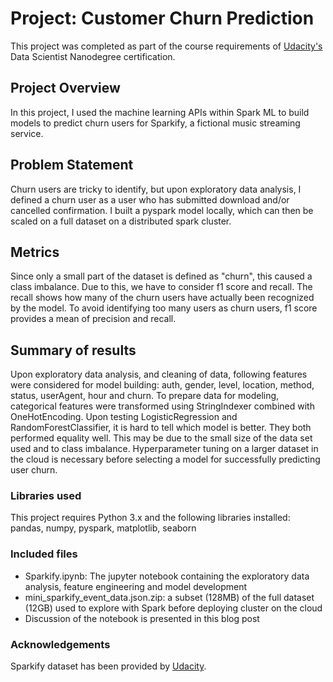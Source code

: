 # Project: Customer Churn Prediction 

This project was completed as part of the course requirements of [Udacity's](https://www.udacity.com/) Data Scientist Nanodegree certification.

## Project Overview
In this project, I used the machine learning APIs within Spark ML to build models to predict churn users for Sparkify, a fictional 
music streaming service.  

## Problem Statement 
Churn users are tricky to identify, but upon exploratory data analysis, I defined a churn user as a user who has 
submitted download and/or cancelled confirmation. I built a pyspark model locally, which can then be scaled on a full dataset on a 
distributed spark cluster. 

## Metrics 
Since only a small part of the dataset is defined as "churn", this caused a class imbalance. Due to this, we have to consider f1 score and recall. 
The recall shows how many of the churn users have actually been recognized by the model. To avoid identifying too many users as churn users, 
f1 score provides a mean of precision and recall. 

## Summary of results
Upon exploratory data analysis, and cleaning of data, following features were considered for model building: 
auth, gender, level, location, method, status, userAgent, hour and churn. To prepare data for modeling, categorical features were 
transformed using StringIndexer combined with OneHotEncoding. Upon testing LogisticRegression and RandomForestClassifier, it is hard to tell which model is better. They both performed equality well. This may be due to the small size of the data set used and to class imbalance. Hyperparameter tuning on a larger dataset in the cloud is necessary before selecting a model for successfully predicting user churn.


### Libraries used
This project requires Python 3.x and the following libraries installed: 
pandas, numpy, pyspark, matplotlib, seaborn

### Included files
* Sparkify.ipynb: The jupyter notebook containing the exploratory data analysis, feature engineering and model development
* mini_sparkify_event_data.json.zip: a subset (128MB) of the full dataset (12GB) used to explore with Spark before deploying cluster on the cloud
* Discussion of the notebook is presented in this blog post

### Acknowledgements
Sparkify dataset has been provided by [Udacity](https://www.udacity.com/).
